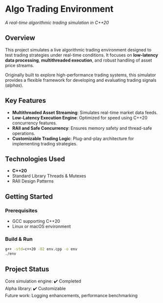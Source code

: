# Algo Trading Environment
*A real-time algorithmic trading simulation in C++20*

## Overview
This project simulates a live algorithmic trading environment designed to test trading strategies under real-time conditions. It focuses on **low-latency data processing**, **multithreaded execution**, and robust handling of asset price streams.

Originally built to explore high-performance trading systems, this simulator provides a flexible framework for developing and evaluating trading signals (*alphas*).

## Key Features
- **Multithreaded Asset Streaming**: Simulates real-time market data feeds.
- **Low-Latency Execution Engine**: Optimized for speed using C++20 concurrency features.
- **RAII and Safe Concurrency**: Ensures memory safety and thread-safe operations.
- **Customizable Trading Logic**: Plug-and-play architecture for implementing trading strategies.

## Technologies Used
- **C++20**
- Standard Library Threads & Mutexes
- RAII Design Patterns

## Getting Started
### Prerequisites
- GCC supporting C++20
- Linux or macOS environment

### Build & Run
```bash
g++ -std=c++20 -O2 env.cpp -o env
./env
```

## Project Status
Core simulation engine: ✔️ Completed  
Alpha library: ✔️ Customizable  
Future work: Logging enhancements, performance benchmarking
